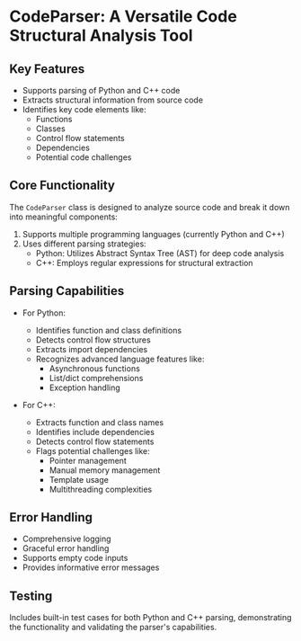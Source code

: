 # CodeParser: A Versatile Code Structural Analysis Tool

## Key Features
- Supports parsing of Python and C++ code
- Extracts structural information from source code
- Identifies key code elements like:
  - Functions
  - Classes
  - Control flow statements
  - Dependencies
  - Potential code challenges

## Core Functionality
The `CodeParser` class is designed to analyze source code and break it down into meaningful components:
1. Supports multiple programming languages (currently Python and C++)
2. Uses different parsing strategies:
   - Python: Utilizes Abstract Syntax Tree (AST) for deep code analysis
   - C++: Employs regular expressions for structural extraction

## Parsing Capabilities
- For Python:
  - Identifies function and class definitions
  - Detects control flow structures
  - Extracts import dependencies
  - Recognizes advanced language features like:
    - Asynchronous functions
    - List/dict comprehensions
    - Exception handling

- For C++:
  - Extracts function and class names
  - Identifies include dependencies
  - Detects control flow statements
  - Flags potential challenges like:
    - Pointer management
    - Manual memory management
    - Template usage
    - Multithreading complexities

## Error Handling
- Comprehensive logging
- Graceful error handling
- Supports empty code inputs
- Provides informative error messages

## Testing
Includes built-in test cases for both Python and C++ parsing, demonstrating the functionality and validating the parser's capabilities.
